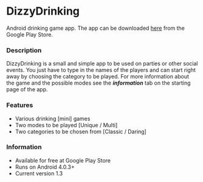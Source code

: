 # DizzyDrinking
Android drinking game app. The app can be downloaded [here](https://play.google.com/store/apps/details?id=com.patrick.dizzydrinking) from the Google Play Store.

### Description

DizzyDrinking is a small and simple app to be used on parties or other social events. You just have to type in the names of the players and can start right away by choosing the category to be played. For more information about the game and the possible modes see the ***information*** tab on the starting page of the app.

### Features

* Various drinking [mini] games
* Two modes to be played [Unique / Multi]
* Two categories to be chosen from [Classic / Daring]

### Information

* Available for free at Google Play Store
* Runs on Android 4.0.3+
* Current version 1.3
